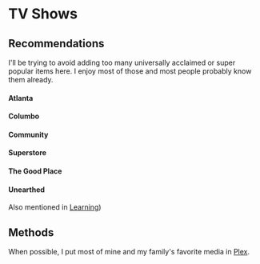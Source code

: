 # TV Shows


## Recommendations

I'll be trying to avoid adding too many universally acclaimed or super popular items here. I enjoy most of those and most people probably know them already.

#### Atlanta

#### Columbo

#### Community

#### Superstore

#### The Good Place

#### Unearthed
Also mentioned in [Learning](/pages/learning/index.md))


## Methods

When possible, I put most of mine and my family's favorite media in [Plex](/pages/plex/index.md).